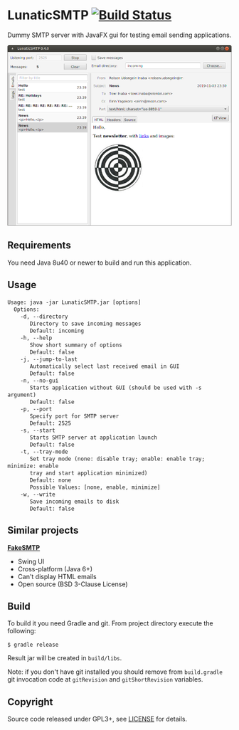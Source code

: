 # LunaticSMTP [![Build Status](https://travis-ci.org/anlar/LunaticSMTP.svg?branch=master)](https://travis-ci.org/anlar/LunaticSMTP)

Dummy SMTP server with JavaFX gui for testing email sending applications.

![screenshot_linux](https://github.com/anlar/LunaticSMTP/raw/master/doc/images/screenshot_linux.png)

## Requirements

You need Java 8u40 or newer to build and run this application.

## Usage

    Usage: java -jar LunaticSMTP.jar [options]
      Options:
        -d, --directory
           Directory to save incoming messages
           Default: incoming
        -h, --help
           Show short summary of options
           Default: false
        -j, --jump-to-last
           Automatically select last received email in GUI
           Default: false
        -n, --no-gui
           Starts application without GUI (should be used with -s argument)
           Default: false
        -p, --port
           Specify port for SMTP server
           Default: 2525
        -s, --start
           Starts SMTP server at application launch
           Default: false
        -t, --tray-mode
           Set tray mode (none: disable tray; enable: enable tray; minimize: enable
           tray and start application minimized)
           Default: none
           Possible Values: [none, enable, minimize]
        -w, --write
           Save incoming emails to disk
           Default: false

## Similar projects

**[FakeSMTP](https://nilhcem.github.io/FakeSMTP/)**

* Swing UI
* Cross-platform (Java 6+)
* Can't display HTML emails
* Open source (BSD 3-Clause License)

## Build

To build it you need Gradle and git. From project directory execute the following:

    $ gradle release

Result jar will be created in `build/libs`.

Note: if you don't have git installed you should remove from `build.gradle` git invocation code at `gitRevision` and `gitShortRevision` variables.

## Copyright

Source code released under GPL3+, see [LICENSE](LICENSE) for details.
